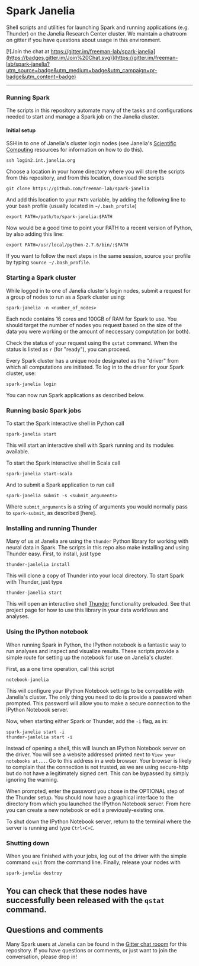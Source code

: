 # Spark Janelia

Shell scripts and utilities for launching Spark and running applications (e.g. Thunder) on the Janelia Research Center cluster. We maintain a chatroom on gitter if you have questions about usage in this environment.

[![Join the chat at https://gitter.im/freeman-lab/spark-janelia](https://badges.gitter.im/Join%20Chat.svg)](https://gitter.im/freeman-lab/spark-janelia?utm_source=badge&utm_medium=badge&utm_campaign=pr-badge&utm_content=badge)

---

### Running Spark
The scripts in this repository automate many of the tasks and configurations needed to start and manage a Spark job on the Janelia cluster.

#### Initial setup
SSH in to one of Janelia's cluster login nodes (see Janelia's [Scientific Computing](http://wiki.int.janelia.org/wiki/display/ScientificComputing/Janelia+Compute+Cluster) resources for information on how to do this).
```
ssh login2.int.janelia.org
```
Choose a location in your home directory where you will store the scripts from this repository, and from this location, download the scripts
```
git clone https://github.com/freeman-lab/spark-janelia
```
And add this location to your `PATH` variable, by adding the following line to your bash profile (usually located in `~/.bash_profile`)
```
export PATH=/path/to/spark-janelia:$PATH
```
Now would be a good time to point your PATH to a recent version of Python, by also adding this line:
```
export PATH=/usr/local/python-2.7.6/bin/:$PATH
```
If you want to follow the next steps in the same session, source your profile by typing `source ~/.bash_profile`.

### Starting a Spark cluster
While logged in to one of Janelia cluster's login nodes, submit a request for a group of nodes to run as a Spark cluster using:
```
spark-janelia -n <number_of_nodes>
```
Each node contains 16 cores and 100GB of RAM for Spark to use. You should target the number of nodes you request based on the size of the data you were working or the amount of neccessary computation (or both). 

Check the status of your request using the `qstat` command. When the status is listed as `r` (for "ready"), you can proceed.

Every Spark cluster has a unique node designated as the "driver" from which all computations are initiated. To log in to the driver for your Spark cluster, use:
```
spark-janelia login
```
You can now run Spark applications as described below.

### Running basic Spark jobs
To start the Spark interactive shell in Python call
```
spark-janelia start
```
This will start an interactive shell with Spark running and its modules available.

To start the Spark interactive shell in Scala call
```
spark-janelia start-scala
```
And to submit a Spark application to run call
```
spark-janelia submit -s <submit_arguments>
```
Where `submit_arguments` is a string of arguments you would normally pass to `spark-submit`, as described [here].

### Installing and running Thunder
Many of us at Janelia are using the `thunder` Python library for working with neural data in Spark. The scripts in this repo also make installing and using Thunder easy. First, to install, just type
```
thunder-janlelia install
```
This will clone a copy of Thunder into your local directory. To start Spark with Thunder, just type
```
thunder-janelia start
```
This will open an interactive shell [Thunder](http://thunder-project.com/thunder/) functionality preloaded. See that project page for how to use this library in your data workflows and analyses.

### Using the IPython notebook
When running Spark in Python, the IPython notebook is a fantastic way to run analyses and inspect and visualize results. These scripts provide a simple route for setting up the notebook for use on Janelia's cluster.

First, as a one time operation, call this script
```
notebook-janelia
```
This will configure your IPython Notebook settings to be compatible with Janelia's cluster. The only thing you need to do is provide a password when prompted. This password will allow you to make a secure connection to the IPython Notebook server.

Now, when starting either Spark or Thunder, add the `-i` flag, as in:
```
spark-janelia start -i
thunder-janlelia start -i
```
Instead of opening a shell, this will launch an IPython Notebook server on the driver. You will see a website addressed printed next to `View your notebooks at...`. Go to this address in a web browser. Your browser is likely to complain that the connection is not trusted, as we are using secure-http but do not have a legitimately signed cert. This can be bypassed by simply ignoring the warning.

When prompted, enter the password you chose in the OPTIONAL step of the Thunder setup. You should now have a graphical interface to the directory from which you launched the IPython Notebook server. From here you can create a new notebook or edit a previously-existing one.

To shut down the IPython Notebook server, return to the terminal where the server is running and type `Ctrl+C+C`.

### Shutting down
When you are finished with your jobs, log out of the driver with the simple command `exit` from the command line. Finally, release your nodes with
```
spark-janelia destroy
```
You can check that these nodes have successfully been released with the `qstat` command.
---

## Questions and comments
Many Spark users at Janelia can be found in the [Gitter chat rooom](https://gitter.im/freeman-lab/spark-janelia?utm_source=badge&utm_medium=badge&utm_campaign=pr-badge&utm_content=badge) for this repository. If you have questions or comments, or just want to join the conversation, please drop in!
